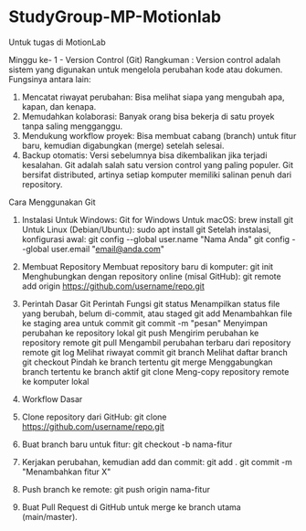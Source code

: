 # StudyGroup-MP-Motionlab
Untuk tugas di MotionLab

Minggu ke- 1 - Version Control (Git)
Rangkuman : Version control adalah sistem yang digunakan untuk mengelola perubahan kode atau dokumen. Fungsinya antara lain:
1. Mencatat riwayat perubahan: Bisa melihat siapa yang mengubah apa, kapan, dan kenapa.
2. Memudahkan kolaborasi: Banyak orang bisa bekerja di satu proyek tanpa saling mengganggu.
3. Mendukung workflow proyek: Bisa membuat cabang (branch) untuk fitur baru, kemudian digabungkan (merge) setelah selesai.
4. Backup otomatis: Versi sebelumnya bisa dikembalikan jika terjadi kesalahan.
Git adalah salah satu version control yang paling populer. Git bersifat distributed, artinya setiap komputer memiliki salinan penuh dari repository.

Cara Menggunakan Git
1. Instalasi
Untuk Windows: Git for Windows
Untuk macOS: brew install git
Untuk Linux (Debian/Ubuntu): sudo apt install git
Setelah instalasi, konfigurasi awal:
git config --global user.name "Nama Anda"
git config --global user.email "email@anda.com"
2. Membuat Repository
Membuat repository baru di komputer:
git init
Menghubungkan dengan repository online (misal GitHub):
git remote add origin https://github.com/username/repo.git

3. Perintah Dasar Git
Perintah	Fungsi
git status	Menampilkan status file yang berubah, belum di-commit, atau staged
git add <file>	Menambahkan file ke staging area untuk commit
git commit -m "pesan"	Menyimpan perubahan ke repository lokal
git push	Mengirim perubahan ke repository remote
git pull	Mengambil perubahan terbaru dari repository remote
git log	Melihat riwayat commit
git branch	Melihat daftar branch
git checkout <branch>	Pindah ke branch tertentu
git merge <branch>	Menggabungkan branch tertentu ke branch aktif
git clone <url>	Meng-copy repository remote ke komputer lokal

4. Workflow Dasar
  1. Clone repository dari GitHub:
  git clone https://github.com/username/repo.git
  2. Buat branch baru untuk fitur:
  git checkout -b nama-fitur
  3. Kerjakan perubahan, kemudian add dan commit:
  git add .
  git commit -m "Menambahkan fitur X"
  5. Push branch ke remote:
  git push origin nama-fitur
  6. Buat Pull Request di GitHub untuk merge ke branch utama (main/master).
